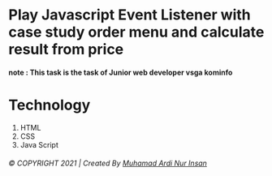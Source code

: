 # Play Javascript Event Listener with case study order menu and calculate result from price

#### note : This task is the task of Junior web developer vsga kominfo

# Technology
1. HTML
2. CSS
3. Java Script


###### © COPYRIGHT 2021  |  Created By  [Muhamad Ardi Nur Insan](www.ardinur.engineer)

